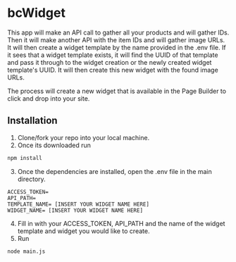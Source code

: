 # bcWidget

This app will make an API call to gather all your products and will gather IDs. Then it will make another API with the item IDs and will gather image URLs. It will then create a widget template by the name provided in the .env file. If it sees that a widget template exists, it will find the UUID of that template and pass it through to the widget creation or the newly created widget template's UUID. It will then create this new widget with the found image URLs.

The process will create a new widget that is available in the Page Builder to click and drop into your site.

## Installation

1. Clone/fork your repo into your local machine.
2. Once its downloaded run

```bash
npm install
```

3. Once the dependencies are installed, open the .env file in the main directory.

```text
ACCESS_TOKEN=
API_PATH=
TEMPLATE_NAME= [INSERT YOUR WIDGET NAME HERE]
WIDGET_NAME= [INSERT YOUR WIDGET NAME HERE]
```

4. Fill in with your ACCESS_TOKEN, API_PATH and the name of the widget template and widget you would like to create.
5. Run

```bash
node main.js
```
